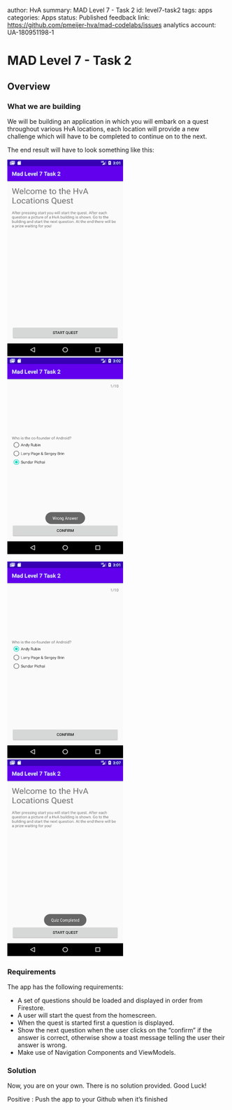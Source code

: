 author: HvA
summary: MAD Level 7 - Task 2
id: level7-task2
tags: apps
categories: Apps
status: Published
feedback link: https://github.com/pmeijer-hva/mad-codelabs/issues
analytics account: UA-180951198-1

# MAD Level 7 - Task 2

## Overview

### What we are building

We will be building an application in which you will embark on a quest throughout various HvA locations, each location
will provide a new challenge which will have to be completed to continue on to the next.

The end result will have to look something like this: 

<img src="assets/pic1.png" width="265" height="450"/>&emsp;&emsp;<img src="assets/pic2.png" width="265" height="450"/><br>

<img src="assets/pic3.png" width="265" height="450"/>&emsp;&emsp;<img src="assets/pic4.png" width="265" height="450"/><br>

### Requirements

The app has the following requirements:

- A set of questions should be loaded and displayed in order from Firestore.
- A user will start the quest from the homescreen.
- When the quest is started first a question is displayed.
- Show the next question when the user clicks on the “confirm” if the answer is correct, otherwise show a toast message
  telling the user their answer is wrong.
- Make use of Navigation Components and ViewModels.

### Solution

Now, you are on your own. There is no solution provided. Good Luck!

Positive
: Push the app to your Github when it’s finished